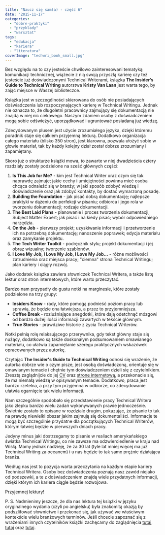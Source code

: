```yaml
---
title: "Naucz się sam(a) - część 6"
date: "2015-11-17"
categories:
  - "dobre-praktyki"
  - "przyklady"
  - "warsztat"
tags:
  - "edukacja"
  - "kariera"
  - "literatura"
coverImage: "techwri_book_small.jpg"
---
```


Bez względu na to czy jesteście chwilowo zainteresowani tematyką komunikacji technicznej, wiążecie z nią swoją przyszłą karierę czy też jesteście już doświadczonymi Technical Writerami, książka **The Insider’s Guide to Technical Writing** autorstwa **Kristy Van Laan** jest warta tego, by zająć miejsce w Waszej biblioteczce.

Książka jest w szczególności skierowana do osób nie posiadających doświadczenia lub rozpoczynających karierę w Technical Writingu. Jednak nie oznacza to, że długoletni pracownicy zajmujący się dokumentacją nie znajdą w niej nic ciekawego. Naszym zdaniem osoby z doświadczeniem mogą sobie odświeżyć, uporządkować i ugruntować posiadaną już wiedzę.

Zdecydowanym plusem jest użycie zrozumiałego języka, dzięki któremu poradnik staje się całkiem przyjemną lekturą. Dodatkowo organizacja całego materiału (blisko 350 stron), jest klarowna, pozwala ułożyć sobie w głowie materiał, tak by każdy kolejny dział został dobrze zrozumiany i zapamiętany.

Skoro już o strukturze książki mowa, to zawarte w niej dwadzieścia cztery rozdziały zostały podzielone na sześć głównych części:

1. **Is This Job for Me?** - kim jest Technical Writer oraz czym się tak naprawdę zajmuje; jakie cechy i umiejętności powinna mieć osoba chcąca odnaleźć się w branży; w jaki sposób zdobyć wiedzę i doświadczenie oraz jak zdobyć kontakty, by dostać wymarzoną posadę.
2. **Building the Foundation** - jak pisać dobrą dokumentację; najlepsze praktyki w dążeniu do perfekcji w pisaniu; odbiorca i jego rola w tworzeniu dokumentacji; rodzaje dokumentacji.
3. **The Best Laid Plans** - planowanie i proces tworzenia dokumentacji; Subject Matter Expert; jak pisać i na kiedy pisać; wybór odpowiedniego narzędzia.
4. **On the Job** - pierwszy projekt; uzyskiwanie informacji i przetworzenie ich na potrzebną dokumentację; nanoszenie poprawek; edycja materiału oraz zamykanie projektu.
5. **The Tech Writer Toolkit** - podręcznik stylu; projekt dokumentacji i jej obraz wizualny; tworzenie szablonów.
6. **I Love My Job, I Love My Job, I Love My Job...** - różne możliwości zatrudnienia oraz miejsca pracy; "ciemna" strona Technical Writingu; plan kariery i ciągły rozwój.

Jako dodatek książka zawiera słowniczek Technical Writera, a także listę lektur oraz stron internetowych, które warto przeczytać.

Bardzo nam przypadły do gustu notki na marginesie, które zostały podzielone na trzy grupy:

- **Insiders Know** - rady, które pomogą podnieść poziom pracy lub sprawią, że będzie ona łatwiejsza, a przez to przyjemniejsza.
- **Coffee Break** - rozluźniające anegdotki, które dają odetchnąć mózgowi od bardzo dużej ilości informacji zawartych w tekście głównym.
- **True Stories** - prawdziwe historie z życia Technical Writerów.

Notki pełnią rolę relaksującego przerywnika, gdy tekst główny staje się nużący, dodatkowo są także doskonałym podsumowaniem omawianego materiału, co ułatwia zapamiętanie szeregu praktycznych wskazówek opracowanych przez autorkę.

Czytając **The Insider's Guide to Technical Writing** odnosi się wrażenie, że autorka dobrze wie o czym pisze, jest osobą doświadczoną, orientuje się w omawianym temacie i chętnie tym doświadczeniem dzieli się z czytelnikiem. Zresztą zaglądnijcie do jej [CV](http://kvanlaan.com/respg.html) oraz [stronę internetową](http://kvanlaan.com/), a przekonacie się, że ma niemałą wiedzę w opisywanym temacie. Dodatkowo, praca jest bardzo rzetelna, a przy tym przyjemna w odbiorze, co zdecydowanie ułatwia ogarnięcie tak wielu informacji.

Nam szczególnie spodobało się przedstawienie pracy Technical Writera jako zlepku bardzo wielu zadań wykonywanych prawie jednocześnie. Świetnie zostało to opisane w rozdziale drugim, pokazując, że pisanie to tak na prawdę niewielki obszar jakim zajmują się dokumentaliści. Informacje te mogą być szczególnie przydatne dla początkujących Technical Writerów, którym łatwiej będzie w pierwszych dniach pracy.

Jedyny minus jaki dostrzegamy to pisanie w realiach amerykańskiego światka Technical Writingu, co nie zawsze ma odzwierciedlenie w kraju nad Wisłą. Mamy jednak nadzieję, że za 30 lat (tyle lat mniej więcej ma już Technical Writing za oceanem) i u nas będzie to tak samo prężnie działająca branża.

Według nas jest to pozycja warta przeczytania na każdym etapie kariery Technical Writera. Osoby bez doświadczenia poznają nasz zawód niejako od podszewki, a te z doświadczeniem znajdą wiele przydatnych informacji, dzięki którym ich kariera ciągle będzie rozwojowa.

Przyjemnej lektury!

P. S. Nadmienimy jeszcze, że dla nas lektura tej książki w języku oryginalnego wydania (czyli po angielsku) była znakomitą okazją by podszlifować słownictwo i przekonać się, jak używać we właściwym kontekście wielu branżowych terminów. Jeśli chcecie zapoznać się z wrażeniami innych czytelników książki zachęcamy do zaglądnięcia [tutaj](http://techwhirl.com/book-review-insiders-guide-to-technical-writing/), [tutaj](http://matthewhelmke.net/2012/08/the-insiders-guide-to-technical-writing/) oraz [tutaj](http://xmlpress.net/publications/insidersguide/).
